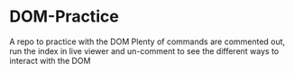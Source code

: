 # DOM-Practice
A repo to practice with the DOM
Plenty of commands are commented out, run the index in live viewer and un-comment to see the different ways to interact with the DOM
